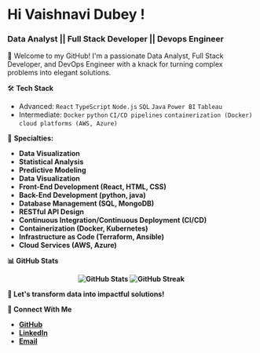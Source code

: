 # Hi Vaishnavi Dubey !
### Data Analyst || Full Stack Developer || Devops Engineer

 👋 Welcome to my GitHub! I'm a passionate Data Analyst, Full Stack Developer, and DevOps Engineer with a knack for turning complex problems into elegant solutions.

🛠️ **Tech Stack**
- Advanced: `React` `TypeScript` `Node.js` `SQL` `Java` `Power BI` `Tableau`
- Intermediate: `Docker` `python` `CI/CD pipelines` `containerization (Docker)` `cloud platforms (AWS, Azure)`

🌟 <strong>Specialties:
  <ul>
    <li>Data Visualization</li>
    <li>Statistical Analysis</li>
    <li>Predictive Modeling</li>
    <li>Data Visualization</li>
     <li>Front-End Development (React, HTML, CSS)</li>
     <li>Back-End Development (python, java)</li>
     <li>Database Management (SQL, MongoDB)</li>
     <li>RESTful API Design</li>
     <li>Continuous Integration/Continuous Deployment (CI/CD)</li>
     <li>Containerization (Docker, Kubernetes)</li>
     <li>Infrastructure as Code (Terraform, Ansible)</li>
     <li>Cloud Services (AWS, Azure)</li>
     
  </ul>

📊 **GitHub Stats**
<p align="center">
  <img src="https://github-readme-stats.vercel.app/api?username=Vishuu28&show_icons=true&theme=dark" alt="GitHub Stats" />
  <img src="https://github-readme-streak-stats.herokuapp.com/?user=Vishuu28&theme=dark" alt="GitHub Streak" />
</p>
<p>🚀 Let's transform data into impactful solutions!</p>

🤝 **Connect With Me**
- [GitHub](https://github.com/Vishuu28)
- [LinkedIn](https://www.linkedin.com/in/vaishnavi-dubey-b5040529a/?originalSubdomain=in)
- [Email](mailto:vaishnavipriyanshidubey@gmail.com)
  



